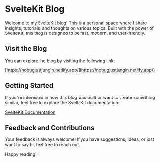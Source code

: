 # SvelteKit Blog

Welcome to my SvelteKit blog! This is a personal space where I share insights, tutorials, and thoughts on various topics. Built with the power of SvelteKit, this blog is designed to be fast, modern, and user-friendly.

## Visit the Blog

You can explore the blog by visiting the following link:

[https://nobugjustjungin.netlify.app/](https://nobugjustjungin.netlify.app/)

## Getting Started

If you're interested in how this blog was built or want to create something similar, feel free to explore the SvelteKit documentation:

[SvelteKit Documentation](https://kit.svelte.dev/docs)

## Feedback and Contributions

Your feedback is always welcome!
If you have suggestions, ideas, or just want to say hi, feel free to reach out.

Happy reading!
